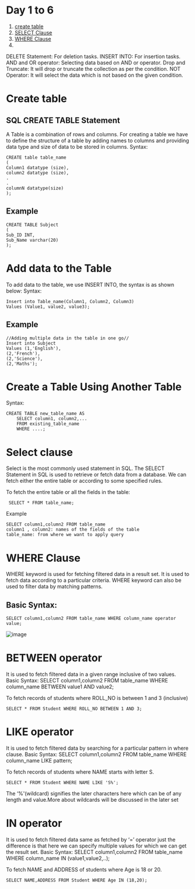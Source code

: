 # Day 1 to 6

 1. [create table](#create-table)
 2. [SELECT Clause](#select-clause)
 3. [WHERE Clause](#where-Clause)
 4. 
  DELETE Statement: For deletion tasks.
  INSERT INTO: For insertion tasks.
  AND and OR operator: Selecting data based on AND or operator.
  Drop and Truncate: It will drop or truncate the collection as per the condition.
  NOT Operator: It will select the data which is not based on the given condition.
  
  
# Create table
 ## SQL CREATE TABLE Statement

A Table is a combination of rows and columns. For creating a table we have to define the structure of a table by adding names to columns and providing data type and size of data to be stored in columns.
Syntax:
```
CREATE table table_name
(
Column1 datatype (size),
column2 datatype (size),
.
.
columnN datatype(size)
);
```

## Example
```
CREATE TABLE Subject
(
Sub_ID INT, 
Sub_Name varchar(20)
);
```

# Add data to the Table

To add data to the table, we use INSERT INTO, the syntax is as shown below:
Syntax:
```
Insert into Table_name(Column1, Column2, Column3)
Values (Value1, value2, value3);
```

## Example

```
//Adding multiple data in the table in one go//
Insert into Subject
Values (1,'English'),
(2,'French'),
(2,'Science'),
(2,'Maths');

```
# Create a Table Using Another Table

Syntax:

```
CREATE TABLE new_table_name AS
    SELECT column1, column2,...
    FROM existing_table_name
    WHERE ....;
```


# Select clause

Select is the most commonly used statement in SQL. The SELECT Statement in SQL is used to retrieve or fetch data from a database. We can fetch either the entire table or according to some specified rules. 

To fetch the entire table or all the fields in the table:
```
 SELECT * FROM table_name; 
```

Example
```
SELECT column1,column2 FROM table_name 
column1 , column2: names of the fields of the table
table_name: from where we want to apply query
```
# WHERE Clause

WHERE keyword is used for fetching filtered data in a result set. It is used to fetch data according to a particular criteria. WHERE keyword can also be used to filter data by matching patterns.

## Basic Syntax: 

```
SELECT column1,column2 FROM table_name WHERE column_name operator value;
```
![image](https://user-images.githubusercontent.com/81081105/226430500-379b9fa9-1f6d-4a43-bf47-e055dbc6be36.png)

# BETWEEN operator

It is used to fetch filtered data in a given range inclusive of two values. Basic Syntax: SELECT column1,column2 FROM table_name WHERE column_name BETWEEN value1 AND value2;

To fetch records of students where ROLL_NO is between 1 and 3 (inclusive)
```
SELECT * FROM Student WHERE ROLL_NO BETWEEN 1 AND 3;
```

# LIKE operator

It is used to fetch filtered data by searching for a particular pattern in where clause. Basic Syntax: SELECT column1,column2 FROM table_name WHERE column_name LIKE pattern;

 To fetch records of students where NAME starts with letter S.
```
SELECT * FROM Student WHERE NAME LIKE 'S%'; 
```
The ‘%'(wildcard) signifies the later characters here which can be of any length and value.More about wildcards will be discussed in the later set

# IN operator

It is used to fetch filtered data same as fetched by ‘=’ operator just the difference is that here we can specify multiple values for which we can get the result set. Basic Syntax: SELECT column1,column2 FROM table_name WHERE column_name IN (value1,value2,..);

  To fetch NAME and ADDRESS of students where Age is 18 or 20.
```
SELECT NAME,ADDRESS FROM Student WHERE Age IN (18,20);
```
